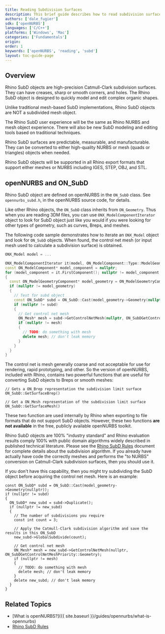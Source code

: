 ```yaml
---
title: Reading Subdivision Surfaces
description: This brief guide describes how to read subdivision surfaces using the openNURBS toolkit.
authors: ['dale_fugier']
sdk: ['openNURBS']
languages: ['C/C++']
platforms: ['Windows', 'Mac']
categories: ['Fundamentals']
origin: 
order: 1
keywords: ['openNURBS', 'reading', 'subd']
layout: toc-guide-page
---
```


## Overview

Rhino SubD objects are high-precision Catmull-Clark subdivision surfaces. They can have creases, sharp or smooth corners, and holes. The Rhino SubD object is designed to quickly model and edit complex organic shapes.

Unlike traditional mesh-based SubD implementations, Rhino SubD objects are NOT a subdivided mesh object.

The Rhino SubD user experience will be the same as Rhino NURBS and mesh object experience. There will also be new SubD modeling and editing tools based on traditional techniques. 

Rhino SubD surfaces are predictable, measurable, and manufacturable. They can be converted to either high-quality NURBS or mesh (quads or triangles) objects when needed.

Rhino SubD objects will be supported in all Rhino export formats that support either meshes or NURBS including IGES, STEP, OBJ, and STL.

## openNURBS and ON_SubD

Rhino SubD object are defined on openNURBS in the `ON_SubD` class. See `opennurbs_subd.h`, in the openNURBS source code, for details.

Like other Rhino objects, the `ON_SubD` class inherits from `ON_Geometry`. Thus when you are reading 3DM files, you can use `ONX_ModelComponentIterator` object to look for SubD object just like you would if you were looking for other types of geometry, such as curves, Breps, and meshes.

The following code sample demonstrates how to iterate an `ONX_Model` object and look for `ON_SubD` objects. When found, the control net mesh (or input mesh used to calculate a subdivision surface) is obtained.

```cpp
ONX_Model model = ...

ONX_ModelComponentIterator it(model, ON_ModelComponent::Type::ModelGeometry);
const ON_ModelComponent* model_component = nullptr;
for (model_component = it.FirstComponent(); nullptr != model_component; model_component = it.NextComponent())
{
  const ON_ModelGeometryComponent* model_geometry = ON_ModelGeometryComponent::Cast(model_component);
  if (nullptr != model_geometry)
  {
    // Test for subd object
    const ON_SubD* subd = ON_SubD::Cast(model_geometry->Geometry(nullptr));
    if (nullptr != subd)
    {
      // Get control net mesh
      ON_Mesh* mesh = subd->GetControlNetMesh(nullptr, ON_SubDGetControlNetMeshPriority::Geometry);
      if (nullptr != mesh)
      {
        // TODO: do something with mesh
        delete mesh; // don't leak memory
      }
    }
  }
}
```

The control net is mesh generally coarse and not acceptable for use for rendering, rapid prototyping, and other. So the version of openNURBS, included with Rhino, contains two powerful functions that are useful for converting SubD objects to Breps or smooth meshes:

```
// Gets a ON_Brep representation the subdivision limit surface
ON_SubD::GetSurfaceBrep()

// Get a ON_Mesh representation of the subdivision limit surface
ON_SubD::GetSurfaceMesh()
```

These two function are used internally by Rhino when exporting to file formats that do not support SubD objects. However, these two functions **are not available** in the free, publicly available openNURBS toolkit. 

Rhino SubD objects are 100% "industry standard" and Rhino evaluation results comply 100% with public domain algorithms widely described in published technical literature. Please see the [Rhino SubD Rules](https://docs.google.com/document/d/13QkEGz9SedvauQQegiZ2HXSKOiwn0INVO4FxGlfvRps) document for complete details about the subdivision algorithm. If you already have actually have code the correctly meshes and performs the "to NURBS" conversion on Catmull-Clark subdivision surfaces, then you should use it.

If you don't have this capability, then you might try subdividing the SubD object before acquiring the control net mesh.  Here is an example:

```
const ON_SubD* subd = ON_SubD::Cast(model_geometry->Geometry(nullptr));
if (nullptr != subd)
{
  ON_SubD* new_subd = subd->Duplicate();
  if (nullptr != new_subd)
  {
    // The number of subdivisions you require
    const int count = 3;
    
    // Apply the Catmull-Clark subdivision algorithm and save the results in this ON_SubD
    new_subd->GlobalSubdivide(count);
    
    // Get control net mesh
    ON_Mesh* mesh = new_subd->GetControlNetMesh(nullptr, ON_SubDGetControlNetMeshPriority::Geometry);
    if (nullptr != mesh)
    {
      // TODO: do something with mesh
      delete mesh; // don't leak memory
    }
    delete new_subd; // don't leak memory
  }
}
```


## Related Topics

- [What is openNURBS?]({{ site.baseurl }}/guides/opennurbs/what-is-opennurbs)
- [Rhino SubD Rules](https://docs.google.com/document/d/13QkEGz9SedvauQQegiZ2HXSKOiwn0INVO4FxGlfvRps)
